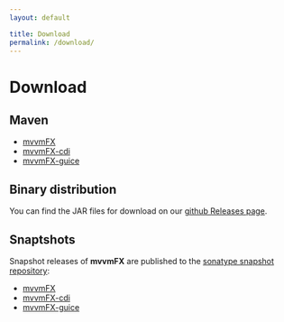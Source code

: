 ```yaml
---
layout: default

title: Download
permalink: /download/
---
```


# Download

## Maven

- [mvvmFX](http://search.maven.org/#search|ga|1|mvvmfx)
- [mvvmFX-cdi](http://search.maven.org/#search|ga|1|mvvmfx-cdi)
- [mvvmFX-guice](http://search.maven.org/#search|ga|1|mvvmfx-guice)

## Binary distribution

You can find the JAR files for download on our [github Releases page](https://github.com/sialcasa/mvvmFX/releases).


## Snaptshots

Snapshot releases of **mvvmFX** are published to the [sonatype snapshot repository](https://oss.sonatype.org/content/repositories/snapshots/):

- [mvvmFX](https://oss.sonatype.org/content/repositories/snapshots/de/saxsys/mvvmFX/)
- [mvvmFX-cdi](https://oss.sonatype.org/content/repositories/snapshots/de/saxsys/mvvmFX-cdi/)
- [mvvmFX-guice](https://oss.sonatype.org/content/repositories/snapshots/de/saxsys/mvvmFX-guice/)
